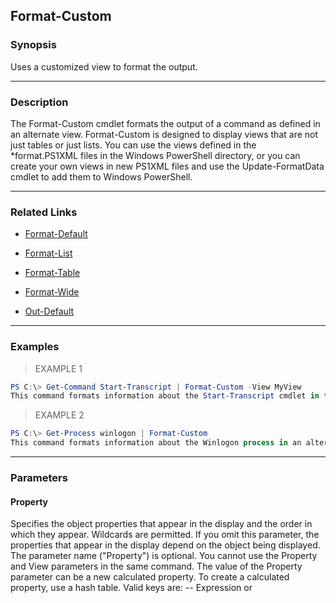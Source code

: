 Format-Custom
-------------

### Synopsis
Uses a customized view to format the output.

---

### Description

The Format-Custom cmdlet formats the output of a command as defined in an alternate view. Format-Custom is designed to display views that are not just tables or just lists. You can use the views defined in the *format.PS1XML files in the Windows PowerShell directory, or you can create your own views in new PS1XML files and use the Update-FormatData cmdlet to add them to Windows PowerShell.

---

### Related Links
* [Format-Default](Format-Default)

* [Format-List](Format-List)

* [Format-Table](Format-Table)

* [Format-Wide](Format-Wide)

* [Out-Default](Out-Default)

---

### Examples
> EXAMPLE 1

```PowerShell
PS C:\> Get-Command Start-Transcript | Format-Custom -View MyView
This command formats information about the Start-Transcript cmdlet in the format defined by the MyView view, a custom view created by the user. To run this command successfully, you must first create a new PS1XML file, define the MyView view, and then use the Update-FormatData command to add the PS1XML file to Windows PowerShell.
```
> EXAMPLE 2

```PowerShell
PS C:\> Get-Process winlogon | Format-Custom
This command formats information about the Winlogon process in an alternate customized view. Because the command does not use the View parameter, Format-Custom uses a default custom view to format the data.
```

---

### Parameters
#### **Property**
Specifies the object properties that appear in the display and the order in which they appear. Wildcards are permitted.
If you omit this parameter, the properties that appear in the display depend on the object being displayed. The parameter name ("Property") is optional. You cannot use the Property and View parameters in the same command.
The value of the Property parameter can be a new calculated property. To create a calculated property, use a hash table. Valid keys are:
-- Expression <string> or <script block>
-- Depth <int32>

|Type        |Required|Position|PipelineInput|
|------------|--------|--------|-------------|
|`[Object[]]`|false   |0       |false        |

#### **Depth**
Specifies the number of columns in the display.

|Type     |Required|Position|PipelineInput|
|---------|--------|--------|-------------|
|`[Int32]`|false   |named   |false        |

#### **GroupBy**
Formats the output in groups based on a shared property or value. Enter an expression or a property of the output.
The value of the GroupBy parameter can be a new calculated property. To create a calculated, property, use a hash table. Valid keys are:
-- Name (or Label) <string>
-- Expression <string> or <script block>
-- FormatString <string>

|Type      |Required|Position|PipelineInput|
|----------|--------|--------|-------------|
|`[Object]`|false   |named   |false        |

#### **View**
Specifies the name of an alternate format or "view." If you omit this parameter, Format-Custom uses a default custom view. You cannot use the Property and View parameters in the same command.

|Type      |Required|Position|PipelineInput|
|----------|--------|--------|-------------|
|`[String]`|false   |named   |false        |

#### **ShowError**
Sends errors through the pipeline. This parameter is rarely used, but can be used as a debugging aid when you are formatting expressions in a Format-Custom command, and the expressions do not appear to be working. The following shows an example of the results of adding the ShowError parameter with an expression.
PS > Get-Date | Format-Custom DayOfWeek,{ $_ / $null } -ShowError
DayOfWeek $_ / $null
--------- ------------
Wednesday
Failed to evaluate expression " $_ / $null ".
 + CategoryInfo : InvalidArgument: (10/30/2013 2:28:07 PM:PSObject) [], RuntimeException
 + FullyQualifiedErrorId : mshExpressionError

|Type      |Required|Position|PipelineInput|
|----------|--------|--------|-------------|
|`[Switch]`|false   |named   |false        |

#### **DisplayError**
Displays errors at the command line. This parameter is rarely used, but can be used as a debugging aid when you are formatting expressions in a Format-Custom command, and the expressions do not appear to be working. The following shows an example of the results of adding the DisplayError parameter with an expression.
PS > Get-Date | Format-Custom DayOfWeek,{ $_ / $null } -ShowError
DayOfWeek  $_ / $null
--------- ------------
Wednesday #ERR

|Type      |Required|Position|PipelineInput|
|----------|--------|--------|-------------|
|`[Switch]`|false   |named   |false        |

#### **Force**
Directs the cmdlet to display all of the error information. Use with the DisplayError or ShowError parameters. By default, when an error object is written to the error or display streams, only some of the error information is displayed.

|Type      |Required|Position|PipelineInput|
|----------|--------|--------|-------------|
|`[Switch]`|false   |named   |false        |

#### **Expand**
Formats the collection object, as well as the objects in the collection. This parameter is designed to format objects that support the ICollection (System.Collections) interface. The default value is EnumOnly.
Valid values are:
-- EnumOnly: Displays the properties of the objects in the collection.
-- CoreOnly: Displays the properties of the collection object.
-- Both: Displays the properties of the collection object and the properties of objects in the collection.
Valid Values:

* CoreOnly
* EnumOnly
* Both

|Type      |Required|Position|PipelineInput|
|----------|--------|--------|-------------|
|`[String]`|false   |named   |false        |

#### **InputObject**
Specifies the objects to be formatted. Enter a variable that contains the objects or type a command or expression that gets the objects.

|Type        |Required|Position|PipelineInput |
|------------|--------|--------|--------------|
|`[PSObject]`|false   |named   |true (ByValue)|

#### **PersistWhenOutput**
When formatting objects that are stored in a variable, persists the format information on those objects even after it is rendered in the console. By default, format information is removed from objects when it is rendered in the console.

|Type      |Required|Position|PipelineInput|Aliases|
|----------|--------|--------|-------------|-------|
|`[Switch]`|false   |named   |false        |Sticky |

---

### Inputs
PSObject

You can pipe any object to Format-Custom.

---

### Outputs
* [Management.Automation.PSObject](https://learn.microsoft.com/en-us/dotnet/api/System.Management.Automation.PSObject)

---

### Notes
Format-Custom is designed to display views that are not just tables or just lists. To display an alternate table view, use Format-Table. To display an alternate 
list view, use Format-List.

You can also refer to Format-Custom by its built-in alias, "fc". For more information, see about_Aliases.

The GroupBy parameter assumes that the objects are sorted. Before using Format-Custom to group the objects, use Sort-Object to sort them.

---

### Syntax
```PowerShell
Format-Custom [[-Property] <Object[]>] [-Depth <Int32>] [-GroupBy <Object>] [-View <String>] [-ShowError <SwitchParameter>] [-DisplayError <SwitchParameter>] 
```
```PowerShell
[-Force <SwitchParameter>] [-Expand <String>] [-InputObject <PSObject>] [-PersistWhenOutput <SwitchParameter>] [<CommonParameters>]
```
